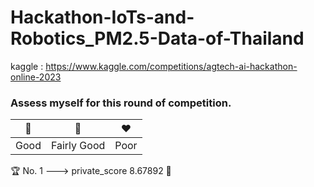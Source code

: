 # Hackathon-IoTs-and-Robotics_PM2.5-Data-of-Thailand

kaggle : https://www.kaggle.com/competitions/agtech-ai-hackathon-online-2023

### Assess myself for this round of competition.

| 💚  | 💛 | ❤️ |
| --- | --- | --- |
| Good | Fairly Good  | Poor |


🏆 No. 1 ---> private_score 8.67892 💚
